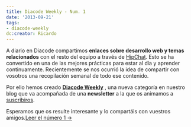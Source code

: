 ```yaml
---
title: Diacode Weekly - Num. 1
date: '2013-09-21'
tags:
- diacode-weekly
dc:creator: Ricardo
---
```


A diario en Diacode compartimos 
**enlaces sobre desarrollo web y temas relacionados**
 con el resto del equipo a través de 
[HipChat](http://hipchat.com). Esto se ha convertido en una de las mejores prácticas para estar al día y aprender continuamente. Recientemente se nos ocurrió la idea de compartir con vosotros una recopilación semanal de todo ese contenido.

Por ello hemos creado 
**[Diacode Weekly](http://blog.diacode.com/category/diacode-weekly)**
, una nueva categoría en nuestro blog que va acompañada de una 
**newsletter**
 a la que os animamos a 
[suscribiros](http://eepurl.com/FBW7P).

Esperamos que os resulte interesante y lo compartáis con vuestros amigos.[Leer el número 1 →](http://blog.diacode.com/diacode-weekly-1)
